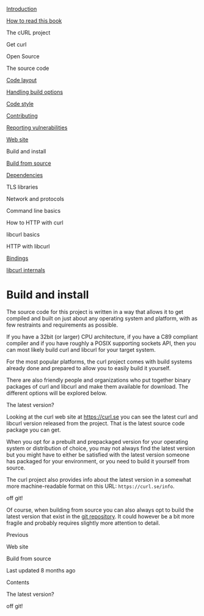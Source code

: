 <a href="../index.html" class="link-a079aa82--primary-53a25e66--logoLink-10d08504"></a>





<a href="../index.html" class="link-a079aa82--primary-53a25e66--logoLink-10d08504"></a>





<a href="../index.html" class="navButton-94f2579c--navButtonClickable-161b88ca"><span class="text-4505230f--UIH300-2063425d--textContentFamily-49a318e1--navButtonLabel-14a4968f">Introduction</span></a>

<a href="../how-to-read.html" class="navButton-94f2579c--navButtonClickable-161b88ca"><span class="text-4505230f--UIH300-2063425d--textContentFamily-49a318e1--navButtonLabel-14a4968f">How to read this book</span></a>

<span class="text-4505230f--UIH300-2063425d--textContentFamily-49a318e1--navButtonLabel-14a4968f">The cURL project</span>

<span class="text-4505230f--UIH300-2063425d--textContentFamily-49a318e1--navButtonLabel-14a4968f">Get curl</span>

<span class="text-4505230f--UIH300-2063425d--textContentFamily-49a318e1--navButtonLabel-14a4968f">Open Source</span>

<span class="text-4505230f--UIH300-2063425d--textContentFamily-49a318e1--navButtonLabel-14a4968f">The source code</span>

<a href="layout.html" class="navButton-94f2579c--pageItemWithChildrenNested-2c5d8183--navButtonClickable-161b88ca"><span class="text-4505230f--UIH300-2063425d--textContentFamily-49a318e1--navButtonLabel-14a4968f">Code layout</span></a>

<a href="options.html" class="navButton-94f2579c--pageItemWithChildrenNested-2c5d8183--navButtonClickable-161b88ca"><span class="text-4505230f--UIH300-2063425d--textContentFamily-49a318e1--navButtonLabel-14a4968f">Handling build options</span></a>

<a href="style.html" class="navButton-94f2579c--pageItemWithChildrenNested-2c5d8183--navButtonClickable-161b88ca"><span class="text-4505230f--UIH300-2063425d--textContentFamily-49a318e1--navButtonLabel-14a4968f">Code style</span></a>

<a href="contributing.html" class="navButton-94f2579c--pageItemWithChildrenNested-2c5d8183--navButtonClickable-161b88ca"><span class="text-4505230f--UIH300-2063425d--textContentFamily-49a318e1--navButtonLabel-14a4968f">Contributing</span></a>

<a href="reportvuln.html" class="navButton-94f2579c--pageItemWithChildrenNested-2c5d8183--navButtonClickable-161b88ca"><span class="text-4505230f--UIH300-2063425d--textContentFamily-49a318e1--navButtonLabel-14a4968f">Reporting vulnerabilities</span></a>

<a href="web.html" class="navButton-94f2579c--pageItemWithChildrenNested-2c5d8183--navButtonClickable-161b88ca"><span class="text-4505230f--UIH300-2063425d--textContentFamily-49a318e1--navButtonLabel-14a4968f">Web site</span></a>

<span class="text-4505230f--UIH300-2063425d--textContentFamily-49a318e1--navButtonLabel-14a4968f">Build and install</span>

<a href="build/fromsource.html" class="navButton-94f2579c--pageItemWithChildrenNested-2c5d8183--navButtonClickable-161b88ca"><span class="text-4505230f--UIH300-2063425d--textContentFamily-49a318e1--navButtonLabel-14a4968f">Build from source</span></a>

<a href="build/deps.html" class="navButton-94f2579c--pageItemWithChildrenNested-2c5d8183--navButtonClickable-161b88ca"><span class="text-4505230f--UIH300-2063425d--textContentFamily-49a318e1--navButtonLabel-14a4968f">Dependencies</span></a>

<span class="text-4505230f--UIH300-2063425d--textContentFamily-49a318e1--navButtonLabel-14a4968f">TLS libraries</span>

<span class="text-4505230f--UIH300-2063425d--textContentFamily-49a318e1--navButtonLabel-14a4968f">Network and protocols</span>

<span class="text-4505230f--UIH300-2063425d--textContentFamily-49a318e1--navButtonLabel-14a4968f">Command line basics</span>



<span class="text-4505230f--UIH300-2063425d--textContentFamily-49a318e1--navButtonLabel-14a4968f">How to HTTP with curl</span>

<span class="text-4505230f--UIH300-2063425d--textContentFamily-49a318e1--navButtonLabel-14a4968f">libcurl basics</span>

<span class="text-4505230f--UIH300-2063425d--textContentFamily-49a318e1--navButtonLabel-14a4968f">HTTP with libcurl</span>

<a href="../bindings.html" class="navButton-94f2579c--navButtonClickable-161b88ca"><span class="text-4505230f--UIH300-2063425d--textContentFamily-49a318e1--navButtonLabel-14a4968f">Bindings</span></a>

<a href="../internals.html" class="navButton-94f2579c--navButtonClickable-161b88ca"><span class="text-4505230f--UIH300-2063425d--textContentFamily-49a318e1--navButtonLabel-14a4968f">libcurl internals</span></a>

<a href="../bookindex.html" class="navButton-94f2579c--navButtonClickable-161b88ca"><span class="text-4505230f--UIH300-2063425d--textContentFamily-49a318e1--navButtonLabel-14a4968f"></span></a>





# <span class="text-4505230f--DisplayH900-bfb998fa--textContentFamily-49a318e1">Build and install</span>

<span class="text-4505230f--UIH300-2063425d--textUIFamily-5ebd8e40--text-8ee2c8b2"></span>

<span class="text-4505230f--UIH300-2063425d--textUIFamily-5ebd8e40--text-8ee2c8b2"></span>

<span class="text-4505230f--TextH400-3033861f--textContentFamily-49a318e1"><span data-key="90e742effb864ec599dd38c4d9c5168b"><span data-offset-key="90e742effb864ec599dd38c4d9c5168b:0">The source code for this project is written in a way that allows it to get compiled and built on just about any operating system and platform, with as few restraints and requirements as possible.</span></span></span>

<span class="text-4505230f--TextH400-3033861f--textContentFamily-49a318e1"><span data-key="1e60693bb6e347568b6eceba8b7b3326"><span data-offset-key="1e60693bb6e347568b6eceba8b7b3326:0">If you have a 32bit (or larger) CPU architecture, if you have a C89 compliant compiler and if you have roughly a POSIX supporting sockets API, then you can most likely build curl and libcurl for your target system.</span></span></span>

<span class="text-4505230f--TextH400-3033861f--textContentFamily-49a318e1"><span data-key="363d783d6a78447e86882578cec0a21b"><span data-offset-key="363d783d6a78447e86882578cec0a21b:0">For the most popular platforms, the curl project comes with build systems already done and prepared to allow you to easily build it yourself.</span></span></span>

<span class="text-4505230f--TextH400-3033861f--textContentFamily-49a318e1"><span data-key="59207e191d234dfc8f8f5b2f105f5341"><span data-offset-key="59207e191d234dfc8f8f5b2f105f5341:0">There are also friendly people and organizations who put together binary packages of curl and libcurl and make them available for download. The different options will be explored below.</span></span></span>

<span class="text-4505230f--HeadingH700-04e1a2a3--textContentFamily-49a318e1"><span data-key="794bcb52cbd6477fbb4f4be0eb51f9f0"><span data-offset-key="794bcb52cbd6477fbb4f4be0eb51f9f0:0">The latest version?</span></span></span>

<span class="text-4505230f--TextH400-3033861f--textContentFamily-49a318e1"><span data-key="6bbc576454ae403e954336c1f5569fad"><span data-offset-key="6bbc576454ae403e954336c1f5569fad:0">Looking at the curl web site at </span></span><a href="https://curl.se/" class="link-a079aa82--primary-53a25e66--link-faf6c434"><span data-key="9b3916745ccf4277a633cb64fb34cf08"><span data-offset-key="9b3916745ccf4277a633cb64fb34cf08:0">https://curl.se</span></span></a><span data-key="ce83e594ceb64cb2a8254a11fe95e1ea"><span data-offset-key="ce83e594ceb64cb2a8254a11fe95e1ea:0"> you can see the latest curl and libcurl version released from the project. That is the latest source code package you can get.</span></span></span>

<span class="text-4505230f--TextH400-3033861f--textContentFamily-49a318e1"><span data-key="24245fc1af3a427fbf48ae7d44d1c7e8"><span data-offset-key="24245fc1af3a427fbf48ae7d44d1c7e8:0">When you opt for a prebuilt and prepackaged version for your operating system or distribution of choice, you may not always find the latest version but you might have to either be satisfied with the latest version someone has packaged for your environment, or you need to build it yourself from source.</span></span></span>

<span class="text-4505230f--TextH400-3033861f--textContentFamily-49a318e1"><span data-key="502efd3d7cd245cd8369bb55b49654a9"><span data-offset-key="502efd3d7cd245cd8369bb55b49654a9:0">The curl project also provides info about the latest version in a somewhat more machine-readable format on this URL: </span><span data-offset-key="502efd3d7cd245cd8369bb55b49654a9:1">`https://curl.se/info`</span><span data-offset-key="502efd3d7cd245cd8369bb55b49654a9:2">.</span></span></span>

<span class="text-4505230f--HeadingH700-04e1a2a3--textContentFamily-49a318e1"><span data-key="17edc5ec99d44206a533f60ee47a5539"><span data-offset-key="17edc5ec99d44206a533f60ee47a5539:0">off git!</span></span></span>

<span class="text-4505230f--TextH400-3033861f--textContentFamily-49a318e1"><span data-key="3785981fc46549d0bc90fb031dcb1940"><span data-offset-key="3785981fc46549d0bc90fb031dcb1940:0">Of course, when building from source you can also always opt to build the latest version that exist in the </span></span><a href="https://github.com/curl/curl" class="link-a079aa82--primary-53a25e66--link-faf6c434"><span data-key="e2203738c7a14d3c9bfbd633ded4cda0"><span data-offset-key="e2203738c7a14d3c9bfbd633ded4cda0:0">git repository</span></span></a><span data-key="c145ce1b495545dda13a7a3c1df57d4d"><span data-offset-key="c145ce1b495545dda13a7a3c1df57d4d:0">. It could however be a bit more fragile and probably requires slightly more attention to detail.</span></span></span>

<a href="web.html" class="reset-3c756112--card-6570f064--whiteCard-fff091a4--cardPrevious-56a5e674"></a>

<span class="text-4505230f--TextH200-a3425406--textContentFamily-49a318e1">Previous</span>

<span class="text-4505230f--UIH400-4e41e82a--textContentFamily-49a318e1">Web site</span>

<a href="build/fromsource.html" class="reset-3c756112--card-6570f064--whiteCard-fff091a4--cardNext-19241c42"></a>


<span class="text-4505230f--UIH400-4e41e82a--textContentFamily-49a318e1">Build from source</span>



<span class="text-4505230f--TextH200-a3425406--textContentFamily-49a318e1">Last updated 8 months ago</span>



<span class="text-4505230f--InfoH100-1e92e1d1--textContentFamily-49a318e1">Contents</span>

<a href="build.html#the-latest-version" class="reset-3c756112--menuItem-aa02f6ec--menuItemLight-757d5235--menuItemInline-173bdf97--pageTocItem-f4427024"></a>

<span class="text-4505230f--UIH300-2063425d--textContentFamily-49a318e1"><span class="text-4505230f--UIH200-50ead35f--textContentFamily-49a318e1">The latest version?</span></span>

<a href="build.html#off-git" class="reset-3c756112--menuItem-aa02f6ec--menuItemLight-757d5235--menuItemInline-173bdf97--pageTocItem-f4427024"></a>

<span class="text-4505230f--UIH300-2063425d--textContentFamily-49a318e1"><span class="text-4505230f--UIH200-50ead35f--textContentFamily-49a318e1">off git!</span></span>
